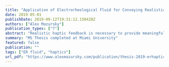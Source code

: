 ```yaml
---
title: "Application of Electrorheological Fluid for Conveying Realistic Haptic Feedback in Touch Interfaces"
date: 2019-05-01
publishDate: 2019-09-12T19:31:12.150428Z
authors: ["Alex Mazursky"]
publication_types: ["7"]
abstract: "Realistic haptic feedback is necessary to provide meaningful touch information to users of numerous technologies, such as virtual reality, mobile devices and robotics. For a device to convey realistic haptic feedback, two touch sensations must be present: tactile feedback and kinesthetic feedback. Tactile feedback is felt at the surface of one’s skin and displays textures and vibrations, whereas kinesthetic feedback is felt in one’s joints and muscles and transmits position and movement information. While many devices today display tactile feedback through vibrations, most neglect to incorporate kinesthetic feedback due to size constraints. To provide comprehensive feedback, this study investigates a new haptic device based on an unconventional actuation method: electrorheological (ER) fluid, a smart fluid with tunable yield stress under the application of electric field. The device's control electronics and structural components are integrated into a compact printed circuit board, resulting in a slim device suitable for mobile applications. By controlling the ER fluid flow via applied electric fields, the device can generate a wide and distinct range of both tactile and kinesthetic sensations. These sensations were derived analytically from ER fluid’s governing equations as well as experimentally. The device may be used as a haptic interface between a user and virtual environment."
summary: "MS Thesis completed at Miami University"
featured: false
publication: ""
tags: ["ER fluid", "haptics"]
url_pdf: "https://www.alexmazursky.com/publication/thesis-2019-erhaptic/thesis-2019-ERhaptic-compressed.pdf"
---
```


